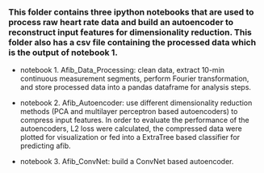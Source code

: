 ### This folder contains three ipython notebooks that are used to process raw heart rate data and build an autoencoder to reconstruct input features for dimensionality reduction. This folder also has a csv file containing the processed data which is the output of notebook 1.

* notebook 1. Afib_Data_Processing: clean data, extract 10-min continuous measurement segments, perform Fourier transformation, and store processed data into a pandas dataframe for analysis steps.

* notebook 2. Afib_Autoencoder: use different dimensionality reduction methods (PCA and multilayer perceptron based autoencoders) to compress input features. In order to evaluate the performance of the autoencoders, L2 loss were calculated, the compressed data were plotted for visualization or fed into a ExtraTree based classifier for predicting afib.

* notebook 3. Afib_ConvNet: build a ConvNet based autoencoder.   